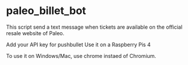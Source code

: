 # paleo_billet_bot

This script send a text message when tickets are available on the official resale website of Paleo.

Add your API key for pushbullet
Use it on a Raspberry Pis 4

To use it on Windows/Mac, use chrome instaed of Chromium.

